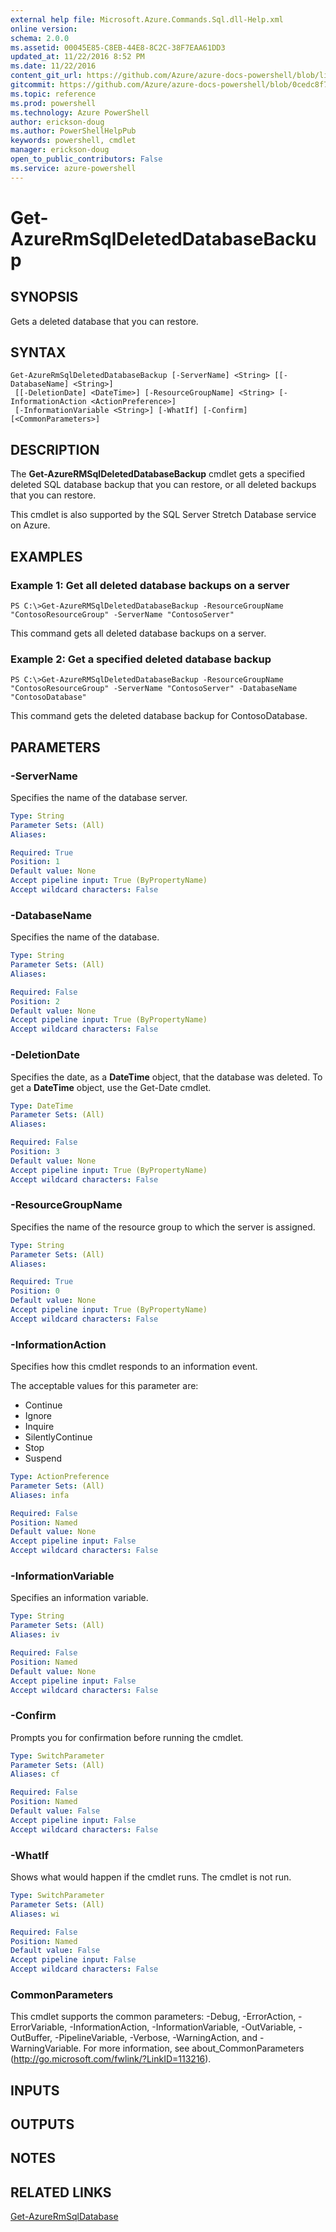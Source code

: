 ```yaml
---
external help file: Microsoft.Azure.Commands.Sql.dll-Help.xml
online version: 
schema: 2.0.0
ms.assetid: 00045E85-C8EB-44E8-8C2C-38F7EAA61DD3
updated_at: 11/22/2016 8:52 PM
ms.date: 11/22/2016
content_git_url: https://github.com/Azure/azure-docs-powershell/blob/live/azureps-cmdlets-docs/ResourceManager/AzureRM.Sql/v2.1.0/Get-AzureRMSqlDeletedDatabaseBackup.md
gitcommit: https://github.com/Azure/azure-docs-powershell/blob/0cedc8f73bc96cf5ac4c69144e17b3de601fd3cc/azureps-cmdlets-docs/ResourceManager/AzureRM.Sql/v2.1.0/Get-AzureRMSqlDeletedDatabaseBackup.md
ms.topic: reference
ms.prod: powershell
ms.technology: Azure PowerShell
author: erickson-doug
ms.author: PowerShellHelpPub
keywords: powershell, cmdlet
manager: erickson-doug
open_to_public_contributors: False
ms.service: azure-powershell
---
```


# Get-AzureRmSqlDeletedDatabaseBackup

## SYNOPSIS
Gets a deleted database that you can restore.

## SYNTAX

```
Get-AzureRmSqlDeletedDatabaseBackup [-ServerName] <String> [[-DatabaseName] <String>]
 [[-DeletionDate] <DateTime>] [-ResourceGroupName] <String> [-InformationAction <ActionPreference>]
 [-InformationVariable <String>] [-WhatIf] [-Confirm] [<CommonParameters>]
```

## DESCRIPTION
The **Get-AzureRMSqlDeletedDatabaseBackup** cmdlet gets a specified deleted SQL database backup that you can restore, or all deleted backups that you can restore.

This cmdlet is also supported by the SQL Server Stretch Database service on Azure.

## EXAMPLES

### Example 1: Get all deleted database backups on a server
```
PS C:\>Get-AzureRMSqlDeletedDatabaseBackup -ResourceGroupName "ContosoResourceGroup" -ServerName "ContosoServer"
```

This command gets all deleted database backups on a server.

### Example 2: Get a specified deleted database backup
```
PS C:\>Get-AzureRMSqlDeletedDatabaseBackup -ResourceGroupName "ContosoResourceGroup" -ServerName "ContosoServer" -DatabaseName "ContosoDatabase"
```

This command gets the deleted database backup for ContosoDatabase.

## PARAMETERS

### -ServerName
Specifies the name of the database server.

```yaml
Type: String
Parameter Sets: (All)
Aliases: 

Required: True
Position: 1
Default value: None
Accept pipeline input: True (ByPropertyName)
Accept wildcard characters: False
```

### -DatabaseName
Specifies the name of the database.

```yaml
Type: String
Parameter Sets: (All)
Aliases: 

Required: False
Position: 2
Default value: None
Accept pipeline input: True (ByPropertyName)
Accept wildcard characters: False
```

### -DeletionDate
Specifies the date, as a **DateTime** object, that the database was deleted.
To get a **DateTime** object, use the Get-Date cmdlet.

```yaml
Type: DateTime
Parameter Sets: (All)
Aliases: 

Required: False
Position: 3
Default value: None
Accept pipeline input: True (ByPropertyName)
Accept wildcard characters: False
```

### -ResourceGroupName
Specifies the name of the resource group to which the server is assigned.

```yaml
Type: String
Parameter Sets: (All)
Aliases: 

Required: True
Position: 0
Default value: None
Accept pipeline input: True (ByPropertyName)
Accept wildcard characters: False
```

### -InformationAction
Specifies how this cmdlet responds to an information event.

The acceptable values for this parameter are:

- Continue
- Ignore
- Inquire
- SilentlyContinue
- Stop
- Suspend

```yaml
Type: ActionPreference
Parameter Sets: (All)
Aliases: infa

Required: False
Position: Named
Default value: None
Accept pipeline input: False
Accept wildcard characters: False
```

### -InformationVariable
Specifies an information variable.

```yaml
Type: String
Parameter Sets: (All)
Aliases: iv

Required: False
Position: Named
Default value: None
Accept pipeline input: False
Accept wildcard characters: False
```

### -Confirm
Prompts you for confirmation before running the cmdlet.

```yaml
Type: SwitchParameter
Parameter Sets: (All)
Aliases: cf

Required: False
Position: Named
Default value: False
Accept pipeline input: False
Accept wildcard characters: False
```

### -WhatIf
Shows what would happen if the cmdlet runs.
The cmdlet is not run.

```yaml
Type: SwitchParameter
Parameter Sets: (All)
Aliases: wi

Required: False
Position: Named
Default value: False
Accept pipeline input: False
Accept wildcard characters: False
```

### CommonParameters
This cmdlet supports the common parameters: -Debug, -ErrorAction, -ErrorVariable, -InformationAction, -InformationVariable, -OutVariable, -OutBuffer, -PipelineVariable, -Verbose, -WarningAction, and -WarningVariable. For more information, see about_CommonParameters (http://go.microsoft.com/fwlink/?LinkID=113216).

## INPUTS

## OUTPUTS

## NOTES

## RELATED LINKS

[Get-AzureRmSqlDatabase](xref:ResourceManager/AzureRM.Sql/v2.1.0/Get-AzureRmSqlDatabase.md)


